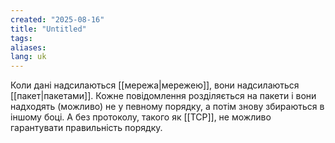 ```yaml
---
created: "2025-08-16"
title: "Untitled"
tags: 
aliases: 
lang: uk
---
```

Коли дані надсилаються [[мережа|мережею]], вони надсилаються [[пакет|пакетами]]. Кожне повідомлення розділяється на пакети і вони надходять (можливо) не у певному порядку, а потім знову збираються в іншому боці. А без протоколу, такого як [[TCP]], не можливо гарантувати правильність порядку.